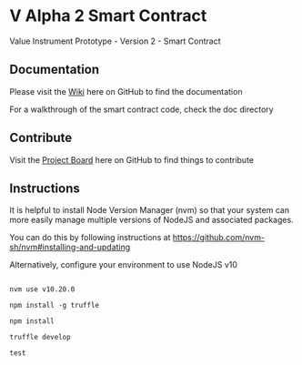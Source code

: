 # V Alpha 2 Smart Contract
Value Instrument Prototype - Version 2 - Smart Contract

## Documentation

Please visit the [Wiki](https://github.com/valueinstrument/v-alpha-2/wiki) here on GitHub to find the documentation

For a walkthrough of the smart contract code, check the doc directory

## Contribute

Visit the [Project Board](https://github.com/valueinstrument/v-alpha-2/projects/1) here on GitHub to find things to contribute

## Instructions

It is helpful to install Node Version Manager (nvm) so that your system can more easily manage multiple versions of NodeJS and associated packages.

You can do this by following instructions at https://github.com/nvm-sh/nvm#installing-and-updating

Alternatively, configure your environment to use NodeJS v10

```nvm install v10.20.0

nvm use v10.20.0

npm install -g truffle

npm install

truffle develop

test
```
